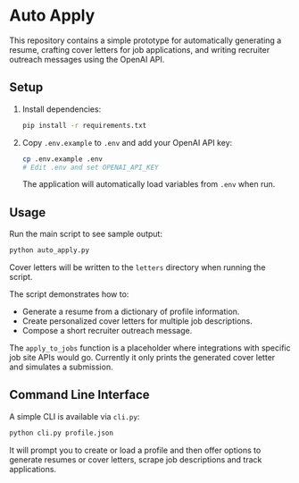 # Auto Apply

This repository contains a simple prototype for automatically generating a resume, crafting cover letters for job applications, and writing recruiter outreach messages using the OpenAI API.

## Setup

1. Install dependencies:
   ```bash
   pip install -r requirements.txt
   ```

2. Copy `.env.example` to `.env` and add your OpenAI API key:
   ```bash
   cp .env.example .env
   # Edit .env and set OPENAI_API_KEY
   ```
   The application will automatically load variables from `.env` when run.

## Usage

Run the main script to see sample output:

```bash
python auto_apply.py
```

Cover letters will be written to the `letters` directory when running the
script.

The script demonstrates how to:

- Generate a resume from a dictionary of profile information.
- Create personalized cover letters for multiple job descriptions.
- Compose a short recruiter outreach message.

The `apply_to_jobs` function is a placeholder where integrations with specific job site APIs would go. Currently it only prints the generated cover letter and simulates a submission.

## Command Line Interface

A simple CLI is available via `cli.py`:

```bash
python cli.py profile.json
```

It will prompt you to create or load a profile and then offer options to
generate resumes or cover letters, scrape job descriptions and track
applications.
